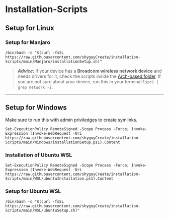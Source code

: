 # Installation-Scripts

## **Setup for Linux**

### Setup for Manjaro
```
/bin/bash -c "$(curl -fsSL https://raw.githubusercontent.com/shyguyCreate/installation-Scripts/main/Manjaro/installationSetup.sh)"
```
> ***Advice:*** if your device has a **Broadcom wireless network device** and needs drivers for it, check the scripts inside the [Arch-based folder](BroadcomDrivers/Arch-based). If you are not sure about your device, run this in your terminal `lspci | grep network -i`.

------------------------

## **Setup for Windows**
Make sure to run this with admin priviledges to create symlinks.
```
Set-ExecutionPolicy RemoteSigned -Scope Process -Force; Invoke-Expression (Invoke-WebRequest -Uri https://raw.githubusercontent.com/shyguyCreate/installation-Scripts/main/Windows/installationSetup.ps1).Content
```

### Installation of Ubuntu WSL
```
Set-ExecutionPolicy RemoteSigned -Scope Process -Force; Invoke-Expression (Invoke-WebRequest -Uri https://raw.githubusercontent.com/shyguyCreate/installation-Scripts/main/WSL/ubuntuInstallation.ps1).Content
```

### Setup for Ubuntu WSL
```
/bin/bash -c "$(curl -fsSL https://raw.githubusercontent.com/shyguyCreate/installation-Scripts/main/WSL/ubuntuSetup.sh)"
```
